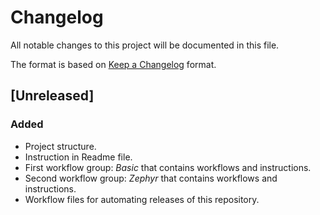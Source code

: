 # Changelog

All notable changes to this project will be documented in this file.

The format is based on [Keep a Changelog](https://keepachangelog.com/en/1.0.0/) format.

## [Unreleased]

### Added

-   Project structure.
-   Instruction in Readme file.
-   First workflow group: *Basic* that contains workflows and instructions.
-   Second workflow group: *Zephyr* that contains workflows and instructions.
-   Workflow files for automating releases of this repository.
